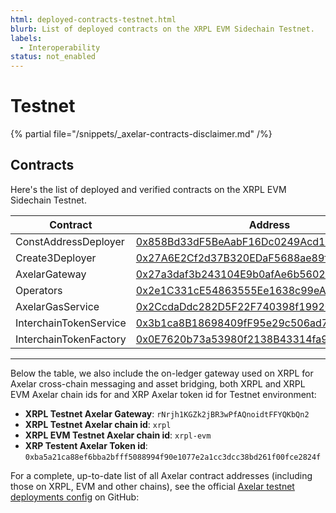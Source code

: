 ```yaml
---
html: deployed-contracts-testnet.html
blurb: List of deployed contracts on the XRPL EVM Sidechain Testnet.
labels:
  - Interoperability
status: not_enabled
---
```


# Testnet

{% partial file="/snippets/_axelar-contracts-disclaimer.md" /%}

## Contracts

Here's the list of deployed and verified contracts on the XRPL EVM Sidechain Testnet.

| Contract               | Address                                                                                                                               |
| ---------------------- | ------------------------------------------------------------------------------------------------------------------------------------- |
| ConstAddressDeployer   | [0x858Bd33dF5BeAabF16Dc0249Acd194564c16BB2d](https://explorer.testnet.xrplevm.org/address/0x858Bd33dF5BeAabF16Dc0249Acd194564c16BB2d) |
| Create3Deployer        | [0x27A6E2Cf2d37B320EDaF5688ae89f21ef19099A8](https://explorer.testnet.xrplevm.org/address/0x27A6E2Cf2d37B320EDaF5688ae89f21ef19099A8) |
| AxelarGateway          | [0x27a3daf3b243104E9b0afAe6b56026a416B852C9](https://explorer.testnet.xrplevm.org/address/0x27a3daf3b243104E9b0afAe6b56026a416B852C9) |
| Operators              | [0x2e1C331cE54863555Ee1638c99eA9154b02bA831](https://explorer.testnet.xrplevm.org/address/0x2e1C331cE54863555Ee1638c99eA9154b02bA831) |
| AxelarGasService       | [0x2CcdaDdc282D5F22F740398f1992003b525aE0F5](https://explorer.testnet.xrplevm.org/address/0x2CcdaDdc282D5F22F740398f1992003b525aE0F5) |
| InterchainTokenService | [0x3b1ca8B18698409fF95e29c506ad7014980F0193](https://explorer.testnet.xrplevm.org/address/0x3b1ca8B18698409fF95e29c506ad7014980F0193) |
| InterchainTokenFactory | [0x0E7620b73a53980f2138B43314fa944AE990d387](https://explorer.testnet.xrplevm.org/address/0x0E7620b73a53980f2138B43314fa944AE990d387) |

---

Below the table, we also include the on-ledger gateway used on XRPL for Axelar cross-chain messaging and asset bridging, both XRPL and XRPL EVM Axelar chain ids for and XRP Axelar token id for Testnet environment:

- **XRPL Testnet Axelar Gateway**: `rNrjh1KGZk2jBR3wPfAQnoidtFFYQKbQn2`
- **XRPL Testnet Axelar chain id**: `xrpl`
- **XRPL EVM Testnet Axelar chain id**: `xrpl-evm`
- **XRP Testent Axelar Token id**: `0xba5a21ca88ef6bba2bfff5088994f90e1077e2a1cc3dcc38bd261f00fce2824f`

For a complete, up-to-date list of all Axelar contract addresses (including those on XRPL, EVM and other chains), see the official [Axelar testnet deployments config](https://github.com/axelarnetwork/axelar-contract-deployments/blob/main/axelar-chains-config/info/testnet.json) on GitHub:
